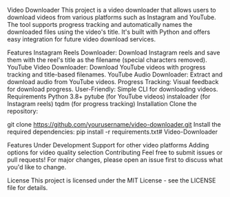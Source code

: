 Video Downloader
This project is a video downloader that allows users to download videos from various platforms such as Instagram and YouTube. The tool supports progress tracking and automatically names the downloaded files using the video's title. It's built with Python and offers easy integration for future video download services.

Features
Instagram Reels Downloader: Download Instagram reels and save them with the reel's title as the filename (special characters removed).
YouTube Video Downloader: Download YouTube videos with progress tracking and title-based filenames.
YouTube Audio Downloader: Extract and download audio from YouTube videos.
Progress Tracking: Visual feedback for download progress.
User-Friendly: Simple CLI for downloading videos.
Requirements
Python 3.8+
pytube (for YouTube videos)
instaloader (for Instagram reels)
tqdm (for progress tracking)
Installation
Clone the repository:


git clone https://github.com/yourusername/video-downloader.git
Install the required dependencies:
pip install -r requirements.txt# Video-Downloader



Features Under Development
Support for other video platforms
Adding options for video quality selection
Contributing
Feel free to submit issues or pull requests! For major changes, please open an issue first to discuss what you'd like to change.

License
This project is licensed under the MIT License - see the LICENSE file for details.
